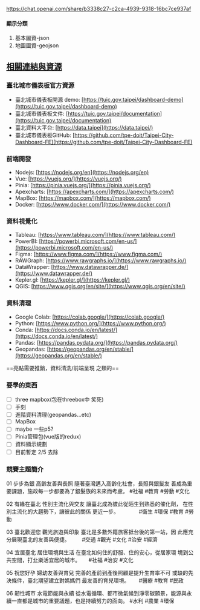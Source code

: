 https://chat.openai.com/share/b3338c27-c2ca-4939-9318-16bc7ce937af

#### 顯示分類
1. 基本圖資-json
2. 地圖圖資-geojson

## [相關連結與資源](https://github.com/tpe-doit/Taipei-Codefest-2023-Workshop/tree/4-Component-Config#%E7%9B%B8%E9%97%9C%E9%80%A3%E7%B5%90%E8%88%87%E8%B3%87%E6%BA%90)

### 臺北城市儀表板官方資源

- 臺北城市儀表板開源 demo: [https://tuic.gov.taipei/dashboard-demo](https://tuic.gov.taipei/dashboard-demo)
- 臺北城市儀表板文件: [https://tuic.gov.taipei/documentation](https://tuic.gov.taipei/documentation)
- 臺北資料大平台: [https://data.taipei](https://data.taipei/)
- 臺北城市儀表板GitHub: [https://github.com/tpe-doit/Taipei-City-Dashboard-FE](https://github.com/tpe-doit/Taipei-City-Dashboard-FE)

### 前端開發

- Nodejs: [https://nodejs.org/en](https://nodejs.org/en)
- Vue: [https://vuejs.org/](https://vuejs.org/)
- Pinia: [https://pinia.vuejs.org/](https://pinia.vuejs.org/)
- Apexcharts: [https://apexcharts.com/](https://apexcharts.com/)
- MapBox: [https://mapbox.com/](https://mapbox.com/)
- Docker: [https://www.docker.com/](https://www.docker.com/)

### 資料視覺化

- Tableau: [https://www.tableau.com/](https://www.tableau.com/)
- PowerBI: [https://powerbi.microsoft.com/en-us/](https://powerbi.microsoft.com/en-us/)
- Figma: [https://www.figma.com/](https://www.figma.com/)
- RAWGraph: [https://www.rawgraphs.io/](https://www.rawgraphs.io/)
- DataWrapper: [https://www.datawrapper.de/](https://www.datawrapper.de/)
- Kepler.gl: [https://kepler.gl/](https://kepler.gl/)
- QGIS: [https://www.qgis.org/en/site/](https://www.qgis.org/en/site/)

### 資料清理

- Google Colab: [https://colab.google/](https://colab.google/)
- Python: [https://www.python.org/](https://www.python.org/)
- Conda: [https://docs.conda.io/en/latest/](https://docs.conda.io/en/latest/)
- Pandas: [https://pandas.pydata.org/](https://pandas.pydata.org/)
- Geopandas: [https://geopandas.org/en/stable/](https://geopandas.org/en/stable/)

==亮點需要推銷，資料清洗/前端呈現 之類的==
### 要學的東西
 - [ ] three mapbox(包在threebox中 笑死)
 - [ ] 手刻
 - [ ] 進階資料清理(geopandas...etc)
 - [ ] MapBox
 - [ ] maybe 一些p5?
 - [ ] Pinia管理包(vue版的redux)
 - [ ] 資料顯示規劃
 - [ ] 目前暫定 2/5 去除
### 競賽主題簡介 
01 步步為銀 
高齡友善與長照 隨著臺灣邁入高齡化社會，長照與銀髮友 善成為重要課題，施政每一步都要為了銀髮族的未來而考慮。 #社福 #教育 #勞動 #文化 

02 有緣在臺北 
性別主流化與交友 讓臺北成為彼此從陌生到熟悉的催化劑， 在性別主流化的大趨勢下，讓彼此的關係 更近一步。　　　　 #衛生 #環保 #教育 #勞動 

03 臺北歡迎您 
觀光旅遊與印象 臺北是多數外籍旅客抵台後的第一站，因 此應充分展現臺北的友善與便捷。 　　#交通 #觀光 #文化 #治安 #經濟 

04 宜居臺北 
居住環境與生活 在臺北如何住的舒服、住的安心，從居家環 境到公共空間，打㐀樂活宜居的城市。 　 #社福 #治安 #文化

05 祝您好孕 
婦幼友善與育兒 完善的產前到產後照顧是提升生育率不可 或缺的先決條件，臺北期望建立對媽媽們 最友善的育兒環境。　　 #醫療 #教育 #民政 

06 韌性城市 水電節能與永續 從水電循環、都市微氣候到淨零碳願景，能源與永續一直都是城市的重要議題，也是持續努力的面向。 #水利 #農業 #環保 

